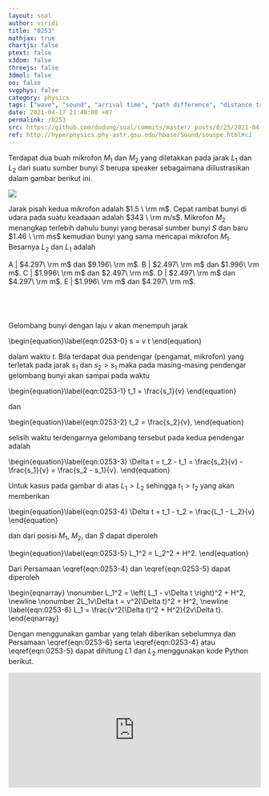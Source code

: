 ```yaml
---
layout: soal
author: viridi
title: "0253"
mathjax: true
chartjs: false
ptext: false
x3dom: false
threejs: false
3dmol: false
oo: false
svgphys: false
category: physics
tags: ["wave", "sound", "arrival time", "path difference", "distance travelled" "tutorial-6", "fi1202", "2020-2"]
date: 2021-04-17 21:48:00 +07
permalink: /0253
src: https://github.com/dudung/soal/commits/master/_posts/0/25/2021-04-17-elementary-physics-tutorial-6-3.md
ref: http://hyperphysics.phy-astr.gsu.edu/hbase/Sound/souspe.html#c1
---
```

Terdapat dua buah mikrofon $M_1$ dan $M_2$ yang diletakkan pada jarak $L_1$ dan $L_2$ dari suatu sumber bunyi $S$ berupa speaker sebagaimana diilustrasikan dalam gambar berikut ini.

![]({{site.baseurl}}/assets/img/0/25/0253.png)

Jarak pisah kedua mikrofon adalah $1.5 \ \rm m$. Cepat rambat bunyi di udara pada suatu keadaaan adalah $343 \ \rm m/s$. Mikrofon $M_2$ menangkap terlebih dahulu bunyi yang berasal sumber bunyi $S$ dan baru $1.46 \ \rm ms$ kemudian bunyi yang sama mencapai mikrofon $M_1$. Besarnya $L_2$ dan $L_1$ adalah

A | $4.297\ \rm m$ dan $9.196\ \rm m$.
B | $2.497\ \rm m$ dan $1.996\ \rm m$.
C | $1.996\ \rm m$ dan $2.497\ \rm m$.
D | $2.497\ \rm m$ dan $4.297\ \rm m$.
E | $1.996\ \rm m$ dan $4.297\ \rm m$.


## &nbsp;
Gelombang bunyi dengan laju $v$ akan menempuh jarak

\begin{equation}\label{eqn:0253-0}
s = v t
\end{equation}

dalam waktu $t$. Bila terdapat dua pendengar (pengamat, mikrofon) yang terletak pada jarak $s_1$ dan $s_2 > s_1$ maka pada masing-masing pendengar gelombang bunyi akan sampai pada waktu

\begin{equation}\label{eqn:0253-1}
t_1 = \frac{s_1}{v}
\end{equation}

dan

\begin{equation}\label{eqn:0253-2}
t_2 = \frac{s_2}{v},
\end{equation}

selisih waktu terdengarnya gelombang tersebut pada kedua pendengar adalah

\begin{equation}\label{eqn:0253-3}
\Delta t = t_2 - t_1 = \frac{s_2}{v} - \frac{s_1}{v} = \frac{s_2 - s_1}{v}.
\end{equation}

Untuk kasus pada gambar di atas $L_1 > L_2$ sehingga $t_1 > t_2$ yang akan memberikan

\begin{equation}\label{eqn:0253-4}
\Delta t = t_1 - t_2 = \frac{L_1 - L_2}{v}
\end{equation}

dan dari posisi $M_1$, $M_2$, dan $S$ dapat diperoleh

\begin{equation}\label{eqn:0253-5}
L_1^2 = L_2^2 + H^2.
\end{equation}

Dari Persamaan \eqref{eqn:0253-4} dan \eqref{eqn:0253-5} dapat diperoleh

\begin{eqnarray}
\nonumber L_1^2 = \left( L_1 - v\Delta t  \right)^2 + H^2, \newline
\nonumber 2L_1v\Delta t = v^2(\Delta t)^2 + H^2, \newline
\label{eqn:0253-6} L_1 = \frac{v^2(\Delta t)^2 + H^2}{2v\Delta t}.
\end{eqnarray}

Dengan menggunakan gambar yang telah diberikan sebelumnya dan Persamaan \eqref{eqn:0253-6} serta \eqref{eqn:0253-4} atau \eqref{eqn:0253-5} dapat dihitung $L1$ dan $L_2$ menggunakan kode Python berikut.

<iframe src="https://trinket.io/embed/python/773e9ef63b" width="100%" height="230" frameborder="0" marginwidth="0" marginheight="0" allowfullscreen></iframe>
